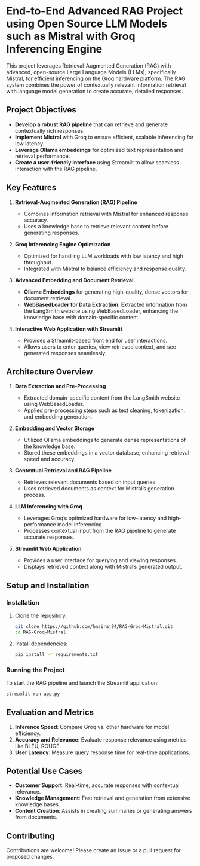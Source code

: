 # End-to-End Advanced RAG Project using Open Source LLM Models such as Mistral with Groq Inferencing Engine

This project leverages Retrieval-Augmented Generation (RAG) with advanced, open-source Large Language Models (LLMs), specifically Mistral, for efficient inferencing on the Groq hardware platform. The RAG system combines the power of contextually relevant information retrieval with language model generation to create accurate, detailed responses.

## Project Objectives

- **Develop a robust RAG pipeline** that can retrieve and generate contextually rich responses.
- **Implement Mistral** with Groq to ensure efficient, scalable inferencing for low latency.
- **Leverage Ollama embeddings** for optimized text representation and retrieval performance.
- **Create a user-friendly interface** using Streamlit to allow seamless interaction with the RAG pipeline.

## Key Features

1. **Retrieval-Augmented Generation (RAG) Pipeline**  
   - Combines information retrieval with Mistral for enhanced response accuracy.
   - Uses a knowledge base to retrieve relevant content before generating responses.

2. **Groq Inferencing Engine Optimization**  
   - Optimized for handling LLM workloads with low latency and high throughput.
   - Integrated with Mistral to balance efficiency and response quality.

3. **Advanced Embedding and Document Retrieval**  
   - **Ollama Embeddings** for generating high-quality, dense vectors for document retrieval.
   - **WebBasedLoader for Data Extraction**: Extracted information from the LangSmith website using WebBasedLoader, enhancing the knowledge base with domain-specific content.
  
4. **Interactive Web Application with Streamlit**  
   - Provides a Streamlit-based front end for user interactions.
   - Allows users to enter queries, view retrieved context, and see generated responses seamlessly.

## Architecture Overview

1. **Data Extraction and Pre-Processing**  
   - Extracted domain-specific content from the LangSmith website using WebBasedLoader.
   - Applied pre-processing steps such as text cleaning, tokenization, and embedding generation.

2. **Embedding and Vector Storage**  
   - Utilized Ollama embeddings to generate dense representations of the knowledge base.
   - Stored these embeddings in a vector database, enhancing retrieval speed and accuracy.

3. **Contextual Retrieval and RAG Pipeline**  
   - Retrieves relevant documents based on input queries.
   - Uses retrieved documents as context for Mistral’s generation process.

4. **LLM Inferencing with Groq**  
   - Leverages Groq’s optimized hardware for low-latency and high-performance model inferencing.
   - Processes contextual input from the RAG pipeline to generate accurate responses.

5. **Streamlit Web Application**  
   - Provides a user interface for querying and viewing responses.
   - Displays retrieved context along with Mistral’s generated output.

## Setup and Installation

### Installation

1. Clone the repository:
   ```bash
   git clone https://github.com/hmairaj94/RAG-Groq-Mistral.git
   cd RAG-Groq-Mistral
   ```
2. Install dependencies:
   ```bash
   pip install -r requirements.txt
   ```

### Running the Project

To start the RAG pipeline and launch the Streamlit application:
   ```bash
   streamlit run app.py
   ```

## Evaluation and Metrics

1. **Inference Speed**: Compare Groq vs. other hardware for model efficiency.
2. **Accuracy and Relevance**: Evaluate response relevance using metrics like BLEU, ROUGE.
3. **User Latency**: Measure query response time for real-time applications.

## Potential Use Cases

- **Customer Support**: Real-time, accurate responses with contextual relevance.
- **Knowledge Management**: Fast retrieval and generation from extensive knowledge bases.
- **Content Creation**: Assists in creating summaries or generating answers from documents.

## Contributing

Contributions are welcome! Please create an issue or a pull request for proposed changes.
